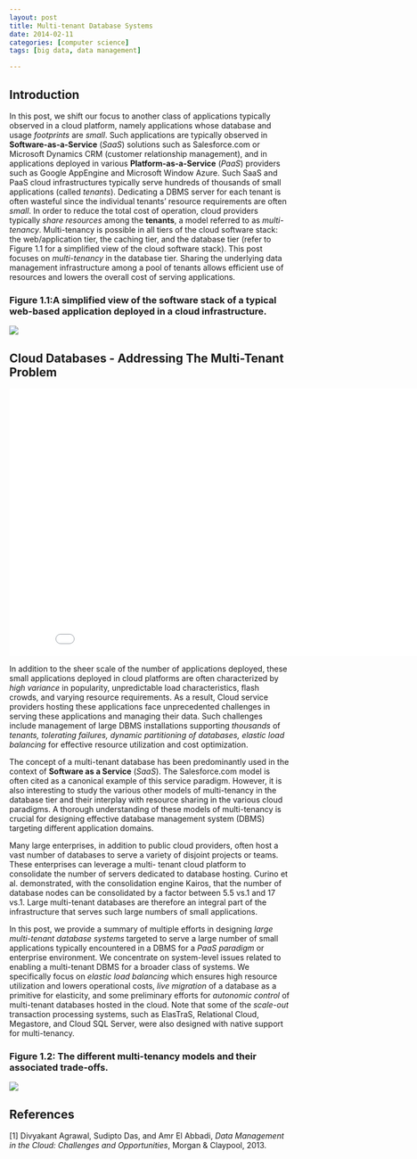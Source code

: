 ```yaml
---
layout: post
title: Multi-tenant Database Systems
date: 2014-02-11
categories: [computer science]
tags: [big data, data management]

---
```


Introduction
---

In this post, we shift our focus to another class of applications typically observed in a cloud platform, namely applications whose database and usage *footprints* are *small*. Such applications are typically observed in **Software-as-a-Service** (*SaaS*) solutions such as Salesforce.com or Microsoft Dynamics CRM (customer relationship management), and in applications deployed in various **Platform-as-a-Service** (*PaaS*) providers such as Google AppEngine and Microsoft Window Azure. Such SaaS and PaaS cloud infrastructures typically serve hundreds of thousands of small applications (called *tenants*). Dedicating a DBMS server for each tenant is often wasteful since the individual tenants’ resource requirements are often *small*. In order to reduce the total cost of operation, cloud providers typically *share resources* among the **tenants**, a model referred to as *multi-tenancy*. Multi-tenancy is possible in all tiers of the cloud software stack: the web/application tier, the caching tier, and the database tier (refer to Figure 1.1 for a simplified view of the cloud software stack). This post focuses on *multi-tenancy* in the database tier. Sharing the underlying data management infrastructure among a pool of tenants allows efficient use of resources and lowers the overall cost of serving applications.

### Figure 1.1:A simplified view of the software stack of a typical web-based application deployed in a cloud infrastructure.
![](http://sungsoo.github.com/images/cloud-software-stack.png)

Cloud Databases - Addressing The Multi-Tenant Problem
---
<iframe width="853" height="480" src="//www.youtube.com/embed/KfLvQaLkoaE" frameborder="0" allowfullscreen></iframe>

In addition to the sheer scale of the number of applications deployed, these small applications deployed in cloud platforms are often characterized by *high variance* in popularity, unpredictable load characteristics, flash crowds, and varying resource requirements. As a result, Cloud service providers hosting these applications face unprecedented challenges in serving these applications and managing their data. Such challenges include management of large DBMS installations supporting *thousands* of *tenants, tolerating failures, dynamic partitioning of databases, elastic load balancing* for effective resource utilization and cost optimization.
The concept of a multi-tenant database has been predominantly used in the context of **Software as a Service** (*SaaS*). The Salesforce.com model is often cited as a canonical example of this service paradigm. However, it is also interesting to study the various other models of multi-tenancy in the database tier and their interplay with resource sharing in the various cloud paradigms. A thorough understanding of these models of multi-tenancy is crucial for designing effective database management system (DBMS) targeting different application domains.
Many large enterprises, in addition to public cloud providers, often host a vast number of databases to serve a variety of disjoint projects or teams. These enterprises can leverage a multi- tenant cloud platform to consolidate the number of servers dedicated to database hosting. Curino et al. demonstrated, with the consolidation engine Kairos, that the number of database nodes can be consolidated by a factor between 5.5 vs.1 and 17 vs.1. Large multi-tenant databases are therefore an integral part of the infrastructure that serves such large numbers of small applications.
In this post, we provide a summary of multiple efforts in designing *large multi-tenant database systems* targeted to serve a large number of small applications typically encountered in a DBMS for a *PaaS paradigm* or enterprise environment. We concentrate on system-level issues related to enabling a multi-tenant DBMS for a broader class of systems. We specifically focus on *elastic load balancing* which ensures high resource utilization and lowers operational costs, *live migration* of a database as a primitive for elasticity, and some preliminary efforts for *autonomic control* of multi-tenant databases hosted in the cloud. Note that some of the *scale-out* transaction processing systems, such as ElasTraS, Relational Cloud, Megastore, and Cloud SQL Server, were also designed with native support for multi-tenancy.
### Figure 1.2: The different multi-tenancy models and their associated trade-offs.

![](http://sungsoo.github.com/images/multi-tenancy.png)
References
---
[1] Divyakant Agrawal, Sudipto Das, and Amr El Abbadi, *Data Management in the Cloud: Challenges and Opportunities*, Morgan & Claypool, 2013.